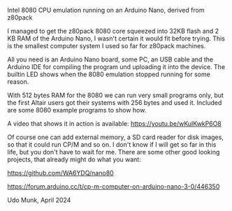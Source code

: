 Intel 8080 CPU emulation running on an Arduino Nano, derived from z80pack

I managed to get the z80pack 8080 core squeezed into 32KB flash and 2 KB RAM
of the Arduino Nano, I wasn't certain it would fit before trying. This is the
smallest computer system I used so far for z80pack machines.

All you need is an Arduino Nano board, some PC, an USB cable and the
Arduino IDE for compiling the program und uploading it into the device. The
builtin LED shows when the 8080 emulation stopped running for some reason.

With 512 bytes RAM for the 8080 we can run very small programs only, but the
first Altair users got their systems with 256 bytes and used it. Included
are some 8080 example programs to show how.

A video that shows it in action is available: https://youtu.be/wKuIKwkP6O8

Of course one can add external memory, a SD card reader for disk images,
so that it could run CP/M and so on. I don't know if I will get so
far in this life, but you don't have to wait for me. There are some other
good looking projects, that already might do what you want:

https://github.com/WA6YDQ/nano80

https://forum.arduino.cc/t/cp-m-computer-on-arduino-nano-3-0/446350

Udo Munk, April 2024
